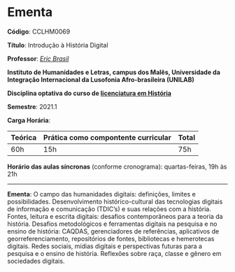 # Ementa

**Código**: CCLHM0069

**Título**: Introdução à História Digital

**Professor**: [_Eric Brasil_](https://ericbrasiln.github.io)

**Instituto de Humanidades e Letras, campus dos Malês, Universidade da Integração Internacional da Lusofonia Afro-brasileira (UNILAB)**

**Disciplina optativa do curso de [licenciatura em História](http://historia.males.unilab.edu.br/)**

**Semestre**: 2021.1

**Carga Horária**:

| Teórica | Prática como compontente curricular | Total |
| :------ | :---------------------------------- | :---- |
| 60h     | 15h                                 | 75h   |

**Horário das aulas síncronas** (conforme cronograma): quartas-feiras, 19h às 21h

***

**Ementa**: O campo das humanidades digitais: definições, limites e possibilidades. Desenvolvimento histórico-cultural das tecnologias digitais de informação e comunicação (TDIC’s) e suas relações com a história. Fontes, leitura e escrita digitais: desafios contemporâneos para a teoria da história. Desafios metodológicos e ferramentas digitais na pesquisa e no ensino de história: CAQDAS, gerenciadores de referências, aplicativos de georreferenciamento, repositórios de fontes, bibliotecas e hemerotecas digitais. Redes sociais, mídias digitais e perspectivas futuras para a pesquisa e o ensino de história. Reflexões sobre raça, classe e gênero em sociedades digitais.